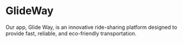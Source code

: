 # GlideWay
Our app, Glide Way, is an innovative ride-sharing platform designed to provide fast, reliable, and eco-friendly transportation. 
